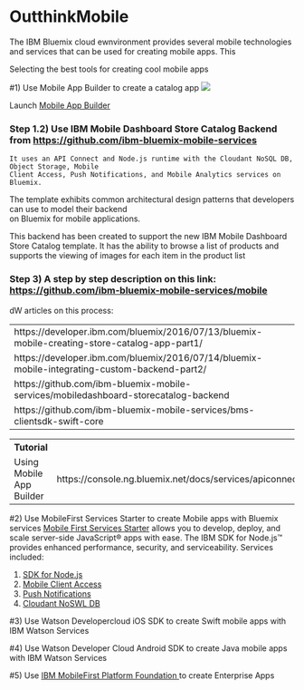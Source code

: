 # OutthinkMobile

The IBM Bluemix cloud ewnvironment provides several mobile technologies and services that can be used for creating mobile apps. This 


Selecting the best tools for creating cool mobile apps

#1) Use Mobile App Builder to create a catalog app 
<img src="https://developer.ibm.com/bluemix/wp-content/uploads/sites/20/2016/04/1-2.png">

Launch <a href="https://new-console.ng.bluemix.net/mobile/"> Mobile App Builder</a>

### Step 1.2) Use IBM Mobile Dashboard Store Catalog Backend from https://github.com/ibm-bluemix-mobile-services
    It uses an API Connect and Node.js runtime with the Cloudant NoSQL DB, Object Storage, Mobile 
    Client Access, Push Notifications, and Mobile Analytics services on Bluemix. 

   The template exhibits common architectural design patterns that developers can use to model their backend    
   on Bluemix for mobile applications. 
 
   This backend has been created to support the new IBM Mobile Dashboard Store Catalog template. It has 
   the ability to browse a list of products and supports the viewing of images for each item in the product list

### Step 3) A step by step description on this link: https://github.com/ibm-bluemix-mobile-services/mobile


dW articles on this process:
<table>
<tr><td>https://developer.ibm.com/bluemix/2016/07/13/bluemix-mobile-creating-store-catalog-app-part1/<td>
<tr><td>https://developer.ibm.com/bluemix/2016/07/14/bluemix-mobile-integrating-custom-backend-part2/<td>
<tr><td>https://github.com/ibm-bluemix-mobile-services/mobiledashboard-storecatalog-backend<td>
<tr><td>https://github.com/ibm-bluemix-mobile-services/bms-clientsdk-swift-core<td>
</table>

<table>
<tr><th>Tutorial</th>
<tr><td> Using Mobile App Builder<td> https://console.ng.bluemix.net/docs/services/apiconnect/apic_tutorial.html#apic_tutorial</td>
</table>

#2) Use MobileFirst Services Starter to create Mobile apps with Bluemix services
 <a href="https://console.ng.bluemix.net/catalog/starters/mobilefirst-services-starter/">Mobile First Services Starter</a> allows you to develop, deploy, and scale server-side JavaScript® apps with ease. The IBM SDK for Node.js™ provides enhanced performance, security, and serviceability.
 Services included:
 <ol>
 <li><a href="">SDK for Node.js</a>
 <li><a href="https://console.ng.bluemix.net/catalog/services/mobile-client-access/">Mobile Client Access</a>
 <li><a href="https://console.ng.bluemix.net/catalog/services/push-notifications/">Push Notifications</a>
 <li><a href="https://console.ng.bluemix.net/catalog/services/cloudant-nosql-db/">Cloudant NoSWL DB</a>
 </ol>
 
#3) Use Watson Developercloud iOS SDK to create Swift mobile apps with IBM Watson Services
 
#4) Use Watson Developer Cloud Android SDK to create Java mobile apps with IBM Watson Services
 
#5) Use <a href="https://www.ibm.com/support/knowledgecenter/SSNJXP/welcome.html">IBM MobileFirst Platform Foundation </a> to create Enterprise Apps
